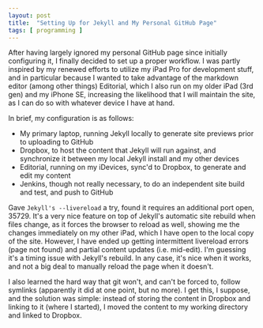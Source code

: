 ```yaml
---
layout: post
title:  "Setting Up for Jekyll and My Personal GitHub Page"
tags: [ programming ] 
---
```

After having largely ignored my personal GitHub page since initially configuring it, I finally decided to set up a proper workflow. I was partly inspired by my renewed efforts to utilize my iPad Pro for development stuff, and in particular because I wanted to take advantage of the markdown editor (among other things) Editorial, which I also run on my older iPad (3rd gen) and my iPhone SE, increasing the likelihood that I will maintain the site, as I can do so with whatever device I have at hand.

In brief, my configuration is as follows:
* My primary laptop, running Jekyll locally to generate site previews prior to uploading to GitHub
* Dropbox, to host the content that  Jekyll will run against, and synchronize it between my local Jekyll install and my other devices
* Editorial, running on my iDevices, sync'd to Dropbox, to generate and edit my content
* Jenkins, though not really necessary, to do an independent site build and test, and push to GitHub

Gave `Jekyll's --livereload` a try, found it requires an additional port open, 35729. It's a very nice feature on top of Jekyll's automatic site rebuild when files change, as it forces the browser to reload as well, showing me the changes immediately on my other iPad, which I have open to the local copy of the site. However, I have ended up getting intermittent  livereload errors (page not found) and partial content updates (i.e. mid-edit). I'm guessing it's a timing issue with Jekyll's rebuild. In any case, it's nice when it works, and not a big deal to manually reload the page when it doesn't.

I also learned the hard way that git won't, and can't be forced to, follow symlinks (apparently it did at one point, but no more). I get this, I suppose, and the solution was simple: instead of storing the content in Dropbox and linking to it (where I started), I moved the content to my working directory and linked to Dropbox.
